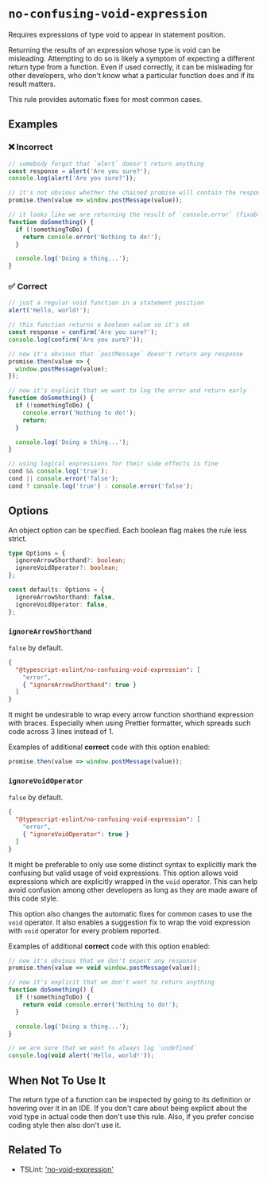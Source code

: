 # `no-confusing-void-expression`

Requires expressions of type void to appear in statement position.

Returning the results of an expression whose type is void can be misleading.
Attempting to do so is likely a symptom of expecting a different return type from a function.
Even if used correctly, it can be misleading for other developers,
who don't know what a particular function does and if its result matters.

This rule provides automatic fixes for most common cases.

## Examples

<!--tabs-->

### ❌ Incorrect

```ts
// somebody forgot that `alert` doesn't return anything
const response = alert('Are you sure?');
console.log(alert('Are you sure?'));

// it's not obvious whether the chained promise will contain the response (fixable)
promise.then(value => window.postMessage(value));

// it looks like we are returning the result of `console.error` (fixable)
function doSomething() {
  if (!somethingToDo) {
    return console.error('Nothing to do!');
  }

  console.log('Doing a thing...');
}
```

### ✅ Correct

```ts
// just a regular void function in a statement position
alert('Hello, world!');

// this function returns a boolean value so it's ok
const response = confirm('Are you sure?');
console.log(confirm('Are you sure?'));

// now it's obvious that `postMessage` doesn't return any response
promise.then(value => {
  window.postMessage(value);
});

// now it's explicit that we want to log the error and return early
function doSomething() {
  if (!somethingToDo) {
    console.error('Nothing to do!');
    return;
  }

  console.log('Doing a thing...');
}

// using logical expressions for their side effects is fine
cond && console.log('true');
cond || console.error('false');
cond ? console.log('true') : console.error('false');
```

## Options

An object option can be specified. Each boolean flag makes the rule less strict.

```ts
type Options = {
  ignoreArrowShorthand?: boolean;
  ignoreVoidOperator?: boolean;
};

const defaults: Options = {
  ignoreArrowShorthand: false,
  ignoreVoidOperator: false,
};
```

### `ignoreArrowShorthand`

`false` by default.

```json
{
  "@typescript-eslint/no-confusing-void-expression": [
    "error",
    { "ignoreArrowShorthand": true }
  ]
}
```

It might be undesirable to wrap every arrow function shorthand expression with braces.
Especially when using Prettier formatter, which spreads such code across 3 lines instead of 1.

Examples of additional **correct** code with this option enabled:

```ts
promise.then(value => window.postMessage(value));
```

### `ignoreVoidOperator`

`false` by default.

```json
{
  "@typescript-eslint/no-confusing-void-expression": [
    "error",
    { "ignoreVoidOperator": true }
  ]
}
```

It might be preferable to only use some distinct syntax
to explicitly mark the confusing but valid usage of void expressions.
This option allows void expressions which are explicitly wrapped in the `void` operator.
This can help avoid confusion among other developers as long as they are made aware of this code style.

This option also changes the automatic fixes for common cases to use the `void` operator.
It also enables a suggestion fix to wrap the void expression with `void` operator for every problem reported.

Examples of additional **correct** code with this option enabled:

```ts
// now it's obvious that we don't expect any response
promise.then(value => void window.postMessage(value));

// now it's explicit that we don't want to return anything
function doSomething() {
  if (!somethingToDo) {
    return void console.error('Nothing to do!');
  }

  console.log('Doing a thing...');
}

// we are sure that we want to always log `undefined`
console.log(void alert('Hello, world!'));
```

## When Not To Use It

The return type of a function can be inspected by going to its definition or hovering over it in an IDE.
If you don't care about being explicit about the void type in actual code then don't use this rule.
Also, if you prefer concise coding style then also don't use it.

## Related To

- TSLint: ['no-void-expression'](https://palantir.github.io/tslint/rules/no-void-expression/)
